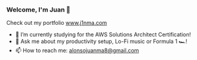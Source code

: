 ### Welcome, I'm Juan 👋

Check out my portfolio www.j1nma.com

- 🌱 I’m currently studying for the AWS Solutions Architect Certification!
- 💬 Ask me about my productivity setup, Lo-Fi music or Formula 1 🏎️!
- 📫 How to reach me: alonsojuanma8@gmail.com


<!--
**j1nma/j1nma** is a ✨ _special_ ✨ repository because its `README.md` (this file) appears on your GitHub profile.

Here are some ideas to get you started:

- 🌱 I’m currently learning AWS Solutions Architecht Certification and Swift!
- 👯 I’m looking to collaborate on my first open source project
- 💬 Ask me about my productivity setup, or Formula 1 🏎️
- 📫 How to reach me: alonsojuanma8@gmail.com
-->

